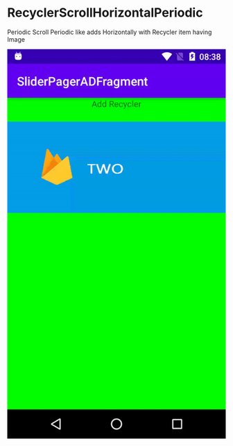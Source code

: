 # RecyclerScrollHorizontalPeriodic
Periodic Scroll Periodic like adds Horizontally with Recycler item having Image

![](images/recycler_horizontal_periodic_slider.gif)
